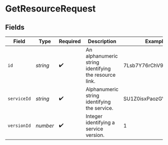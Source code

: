 # GetResourceRequest


## Fields

| Field                                                 | Type                                                  | Required                                              | Description                                           | Example                                               |
| ----------------------------------------------------- | ----------------------------------------------------- | ----------------------------------------------------- | ----------------------------------------------------- | ----------------------------------------------------- |
| `id`                                                  | *string*                                              | :heavy_check_mark:                                    | An alphanumeric string identifying the resource link. | 7Lsb7Y76rChV9hSrv3KgFl                                |
| `serviceId`                                           | *string*                                              | :heavy_check_mark:                                    | Alphanumeric string identifying the service.          | SU1Z0isxPaozGVKXdv0eY                                 |
| `versionId`                                           | *number*                                              | :heavy_check_mark:                                    | Integer identifying a service version.                | 1                                                     |